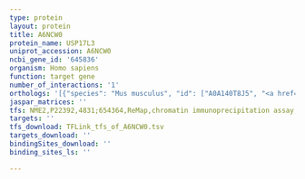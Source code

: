 ```yaml
---
type: protein
layout: protein
title: A6NCW0
protein_name: USP17L3
uniprot_accession: A6NCW0
ncbi_gene_id: '645836'
organism: Homo sapiens
function: target gene
number_of_interactions: '1'
orthologs: '[{"species": "Mus musculus", "id": ["A0A140T8J5", "<a href=\"/protein/e9q9u0\">E9Q9U0</a>", "<a href=\"/protein/g5e8g2\">G5E8G2</a>"]}, {"species": "Rattus norvegicus", "id": ["F1M413", "A0A0G2JXC4"]}]'
jaspar_matrices: ''
tfs: NME2,P22392,4831;654364,ReMap,chromatin immunoprecipitation assay,29126285%5Buid%5D,No
targets: ''
tfs_download: TFLink_tfs_of_A6NCW0.tsv
targets_download: ''
bindingSites_download: ''
binding_sites_ls: ''

---
```

